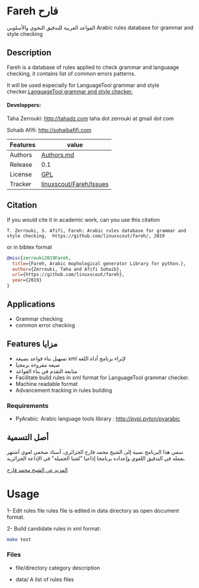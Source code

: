 # Fareh فارح

القواعد العربية للتدقيق النحوي والأسلوبي
Arabic rules database for grammar and style checking

## Description
Fareh is a database of rules applied to check grammar and languaage checking, it contains list of common errors patterns.

It will be used especially for LanguageTool grammar and style checker.[LanguageTool grammar and style checker.](http://languagetool.org) 

#### Developpers: 
 Taha Zerrouki: http://tahadz.com
    taha dot zerrouki at gmail dot com

Sohaib Afifi: http://sohaibafifi.com

Features |   value
------------|---------------------------------------------------------------------------
Authors   | [Authors.md](https://github.com/linuxscout/fareh/master/AUTHORS.md)
Release  | 0.1 
License  |[GPL](https://github.com/linuxscout/fareh/master/LICENSE)
Tracker  |[linuxscout/Fareh/Issues](https://github.com/linuxscout/fareh/issues)




## Citation
If you would cite it in academic work, can you use this citation
```
T. Zerrouki‏, S. Afifi, Fareh: Arabic rules database for grammar and style checking,  https://github.com/linuxscout/fareh/, 2019
```
or in bibtex format
```bibtex
@misc{zerrouki2019Fareh,
  title={Fareh, Arabic mophological generator Library for python.},
  author={Zerrouki, Taha and Afifi Sohaib},
  url={https://github.com/linuxscout/fareh},
  year={2019}
}
```
## Applications
* Grammar checking
* common error checking

## Features  مزايا
- تسهيل بناء قواعد بصيغة xml لإثراء برنامج أداة اللغة
- صيغة مقروءة برمجيا
- متابعة التقدم في بناء القواعد
- Facilitate build rules in xml format for LanguageTool grammar checker.
- Machine readable format
- Advancement tracking in rules building

 


### Requirements
 - PyArabic: Arabic language tools library   : http://pypi.pyton/pyarabic



## أصل التسمية
سمي هذا البرنامج نسبة إلى الشيخ محمد فارح الجزائري، أستاذ صحفي لغوي أشتهر بعمله في التدقيق اللغوي وإعداده برنامجا إذاعيا "لغتنا الجميلة" في الإذاعة الجزائرية.

[المزيد عن الشيخ محمد فارح ](https://ar.wikipedia.org/wiki/%D9%85%D8%AD%D9%85%D8%AF_%D9%81%D8%A7%D8%B1%D8%AD_(%D8%AC%D8%B2%D8%A7%D8%A6%D8%B1%D9%8A))
  
Usage
=====
1- Edit  rules file
rules file  is edited in data directory as open document format.

2- Build candidate rules in xml format:

```sh
make test
```


### Files

* file/directory    category    description 

* data/	A list of rules files




